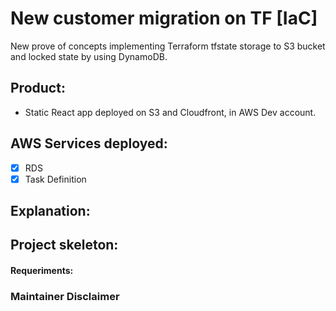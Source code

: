 # New customer migration on TF [IaC]

New prove of concepts implementing Terraform tfstate storage to S3 bucket and locked state by using DynamoDB.

## Product:

- Static React app deployed on S3 and Cloudfront, in AWS Dev account.

## AWS Services deployed:

* [x] RDS
* [x] Task Definition

## Explanation:


## Project skeleton:


#### Requeriments:


### Maintainer Disclaimer


